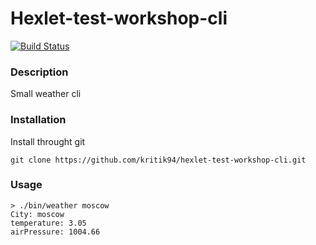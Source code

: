 # Hexlet-test-workshop-cli

[![Build Status](https://travis-ci.org/kritik94/hexlet-test-workshop-cli.svg?branch=master)](https://travis-ci.org/kritik94/hexlet-test-workshop-cli)

### Description

Small weather cli

### Installation

Install throught git

```
git clone https://github.com/kritik94/hexlet-test-workshop-cli.git
```

### Usage

```
> ./bin/weather moscow
City: moscow
temperature: 3.05
airPressure: 1004.66
```
